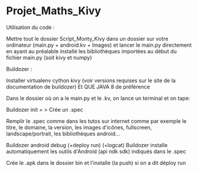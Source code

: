 # Projet_Maths_Kivy

Utilisation du code :

Mettre tout le dossier Script_Monty_Kivy dans un dossier sur votre ordinateur (main.py + android.kv + Images) et lancer le main.py directement en ayant au préalable installé les bibliothèques importées au début du fichier main.py (soit kivy et numpy)



Buildozer :

Installer virtualenv cython kivy (voir versions requises sur le site de la documentation de buildozer) Et QUE JAVA 8 de préférence


Dans le dossier où on a le main.py et le .kv, on lance un terminal et on tape:

Buildozer init
= > Crée un .spec

Remplir le .spec comme dans les tutos sur internet
comme par exemple le titre, le domaine, la version, les images d'icônes, fullscreen, landscape/portrait, les bibliothèques android…

Buildozer android debug (+deploy run) (+logcat)
Buildozer installe automatiquement les outils d'Android (api ndk sdk) indiqués dans le .spec

Crée le .apk dans le dossier bin et l'installe (la push) si on a dit déploy run
